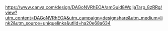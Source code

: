 https://www.canva.com/design/DAGoNVRhEOA/amGuid8WgljaTarp_8zRRg/view?utm_content=DAGoNVRhEOA&utm_campaign=designshare&utm_medium=link2&utm_source=uniquelinks&utlId=ha20e68a634
